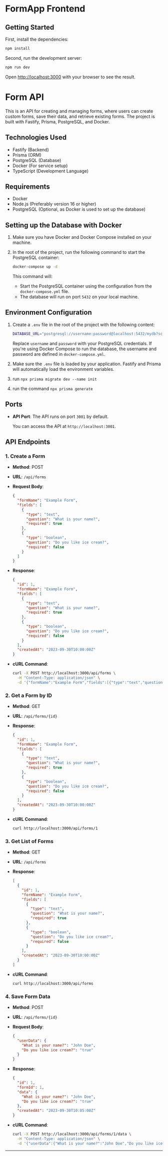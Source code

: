 # FormApp Frontend

## Getting Started

First, install the dependencies:

```bash
npm install
```

Second, run the development server:

```bash
npm run dev
```

Open [http://localhost:3000](http://localhost:3000) with your browser to see the result.

# Form API

This is an API for creating and managing forms, where users can create custom forms, save their data, and retrieve existing forms. The project is built with Fastify, Prisma, PostgreSQL, and Docker.

## Technologies Used

- Fastify (Backend)
- Prisma (ORM)
- PostgreSQL (Database)
- Docker (For service setup)
- TypeScript (Development Language)

## Requirements

- Docker
- Node.js (Preferably version 16 or higher)
- PostgreSQL (Optional, as Docker is used to set up the database)

## Setting up the Database with Docker

1. Make sure you have Docker and Docker Compose installed on your machine.
2. In the root of the project, run the following command to start the PostgreSQL container:

   ```bash
   docker-compose up -d
   ```

   This command will:

   - Start the PostgreSQL container using the configuration from the `docker-compose.yml` file.
   - The database will run on port `5432` on your local machine.

## Environment Configuration

1. Create a `.env` file in the root of the project with the following content:

   ```bash
   DATABASE_URL="postgresql://username:password@localhost:5432/mydb?schema=public"
   ```

   Replace `username` and `password` with your PostgreSQL credentials. If you're using Docker Compose to run the database, the username and password are defined in `docker-compose.yml`.

2. Make sure the `.env` file is loaded by your application. Fastify and Prisma will automatically load the environment variables.

3. run `npx prisma migrate dev --name init`

4. run the command `npx prisma generate`

## Ports

- **API Port**: The API runs on port `3001` by default.

  You can access the API at `http://localhost:3001`.


## API Endpoints

### 1. Create a Form

- **Method**: POST
- **URL**: `/api/forms`
- **Request Body**:

  ```json
  {
    "formName": "Example Form",
    "fields": [
      {
        "type": "text",
        "question": "What is your name?",
        "required": true
      },
      {
        "type": "boolean",
        "question": "Do you like ice cream?",
        "required": false
      }
    ]
  }
  ```

- **Response**:

  ```json
  {
    "id": 1,
    "formName": "Example Form",
    "fields": [
      {
        "type": "text",
        "question": "What is your name?",
        "required": true
      },
      {
        "type": "boolean",
        "question": "Do you like ice cream?",
        "required": false
      }
    ],
    "createdAt": "2023-09-30T10:00:00Z"
  }
  ```

- **cURL Command**:

  ```bash
  curl -X POST http://localhost:3000/api/forms \
    -H "Content-Type: application/json" \
    -d '{"formName":"Example Form","fields":[{"type":"text","question":"What is your name?","required":true},{"type":"boolean","question":"Do you like ice cream?","required":false}]}'
  ```

### 2. Get a Form by ID

- **Method**: GET
- **URL**: `/api/forms/{id}`
- **Response**:

  ```json
  {
    "id": 1,
    "formName": "Example Form",
    "fields": [
      {
        "type": "text",
        "question": "What is your name?",
        "required": true
      },
      {
        "type": "boolean",
        "question": "Do you like ice cream?",
        "required": false
      }
    ],
    "createdAt": "2023-09-30T10:00:00Z"
  }
  ```

- **cURL Command**:

  ```bash
  curl http://localhost:3000/api/forms/1
  ```

### 3. Get List of Forms

- **Method**: GET
- **URL**: `/api/forms`
- **Response**:

  ```json
  [
    {
      "id": 1,
      "formName": "Example Form",
      "fields": [
        {
          "type": "text",
          "question": "What is your name?",
          "required": true
        },
        {
          "type": "boolean",
          "question": "Do you like ice cream?",
          "required": false
        }
      ],
      "createdAt": "2023-09-30T10:00:00Z"
    }
  ]
  ```

- **cURL Command**:

  ```bash
  curl http://localhost:3000/api/forms
  ```

### 4. Save Form Data

- **Method**: POST
- **URL**: `/api/forms/{id}`
- **Request Body**:

  ```json
  {
    "userData": {
      "What is your name?": "John Doe",
      "Do you like ice cream?": "true"
    }
  }
  ```

- **Response**:

  ```json
  {
    "id": 1,
    "formId": 1,
    "data": {
      "What is your name?": "John Doe",
      "Do you like ice cream?": "true"
    },
    "createdAt": "2023-09-30T10:05:00Z"
  }
  ```

- **cURL Command**:

  ```bash
  curl -X POST http://localhost:3000/api/forms/1/data \
    -H "Content-Type: application/json" \
    -d '{"userData":{"What is your name?":"John Doe","Do you like ice cream?":"true"}}'
  ```

---

